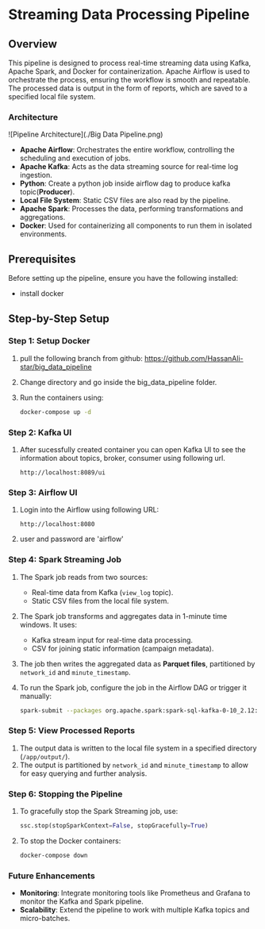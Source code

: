 
# Streaming Data Processing Pipeline

## Overview
This pipeline is designed to process real-time streaming data using Kafka, Apache Spark, and Docker for containerization. Apache Airflow is used to orchestrate the process, ensuring the workflow is smooth and repeatable. The processed data is output in the form of reports, which are saved to a specified local file system.

### Architecture

![Pipeline Architecture](./Big Data Pipeline.png)

- **Apache Airflow**: Orchestrates the entire workflow, controlling the scheduling and execution of jobs.
- **Apache Kafka**: Acts as the data streaming source for real-time log ingestion.
- **Python**: Create a python job inside airflow dag to produce kafka topic(**Producer**).
- **Local File System**: Static CSV files are also read by the pipeline.
- **Apache Spark**: Processes the data, performing transformations and aggregations.
- **Docker**: Used for containerizing all components to run them in isolated environments.

## Prerequisites
Before setting up the pipeline, ensure you have the following installed:
- install docker

## Step-by-Step Setup

### Step 1: Setup Docker
1. pull the following branch from github: https://github.com/HassanAli-star/big_data_pipeline

1. Change directory and go inside the big_data_pipeline folder.
3. Run the containers using:
   ```bash
   docker-compose up -d
   ```

### Step 2: Kafka UI
1. After sucessfully created container you can open Kafka UI to see the information about topics, broker, consumer using following url.
   ```
   http://localhost:8089/ui
   ```
   

### Step 3: Airflow UI
1. Login into the Airflow using following URL:
   ```
   http://localhost:8080
   ```
2. user and password are 'airflow'



### Step 4: Spark Streaming Job
1. The Spark job reads from two sources:
   - Real-time data from Kafka (`view_log` topic).
   - Static CSV files from the local file system.
   
2. The Spark job transforms and aggregates data in 1-minute time windows. It uses:
   - Kafka stream input for real-time data processing.
   - CSV for joining static information (campaign metadata).

3. The job then writes the aggregated data as **Parquet files**, partitioned by `network_id` and `minute_timestamp`.

4. To run the Spark job, configure the job in the Airflow DAG or trigger it manually:
   ```bash
   spark-submit --packages org.apache.spark:spark-sql-kafka-0-10_2.12:3.4.0 spark_processing_job.py
   ```

### Step 5: View Processed Reports
1. The output data is written to the local file system in a specified directory (`/app/output/`).
2. The output is partitioned by `network_id` and `minute_timestamp` to allow for easy querying and further analysis.

### Step 6: Stopping the Pipeline
1. To gracefully stop the Spark Streaming job, use:
   ```python
   ssc.stop(stopSparkContext=False, stopGracefully=True)
   ```

2. To stop the Docker containers:
   ```bash
   docker-compose down
   ```

### Future Enhancements
- **Monitoring**: Integrate monitoring tools like Prometheus and Grafana to monitor the Kafka and Spark pipeline.
- **Scalability**: Extend the pipeline to work with multiple Kafka topics and micro-batches.
